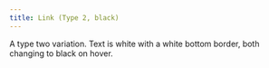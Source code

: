 ```yaml
---
title: Link (Type 2, black)
---
```

A type two variation. Text is white with a white bottom border, both changing to black on hover.